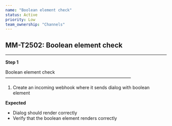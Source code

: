 ```yaml
---
name: "Boolean element check"
status: Active
priority: Low
team_ownership: "Channels"
---
```


## MM-T2502: Boolean element check

---

**Step 1**

Boolean element check\
————————————————————————————

1. Create an incoming webhook where it sends dialog with boolean element

**Expected**

- Dialog should render correctly
- Verify that the boolean element renders correctly
